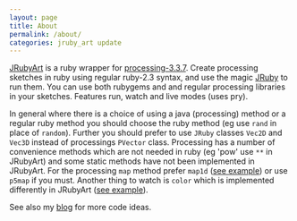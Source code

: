 ```yaml
---
layout: page
title: About
permalink: /about/
categories: jruby_art update
---
```


[JRubyArt][jruby_art] is a ruby wrapper for [processing-3.3.7][processing]. Create processing sketches in ruby using regular ruby-2.3 syntax, and use the magic [JRuby][jruby] to run them. You can use both rubygems and and regular processing libraries in your sketches. Features run, watch and live modes (uses pry).

In general where there is a choice of using a java (processing) method or a regular ruby method you should choose the ruby method (eg use `rand` in place of `random`). Further you should prefer to use `JRuby` classes `Vec2D` and `Vec3D` instead of processings `PVector` class. Processing has a number of convenience methods which are not needed in ruby (eg 'pow' use `**` in JRubyArt) and some static methods have not been implemented in JRubyArt. For the processing `map` method prefer `map1d` ([see example][map1d]) or use `p5map` if you must. Another thing to watch is `color` which is implemented differently in JRubyArt ([see example][color]).

See also my [blog][blog] for more code ideas.

[jruby]: https://jruby.org
[processing]: https://processing.org

[jruby_art]: https://ruby-processing.github.io/index.html
[color]: https://github.com/ruby-processing/JRubyArt-examples/blob/master/processing_app/basics/color/creating.rb
[map1d]: https://github.com/ruby-processing/JRubyArt-examples/blob/master/processing_app/basics/arrays/array.rb
[blog]:https://monkstone.github.io/
